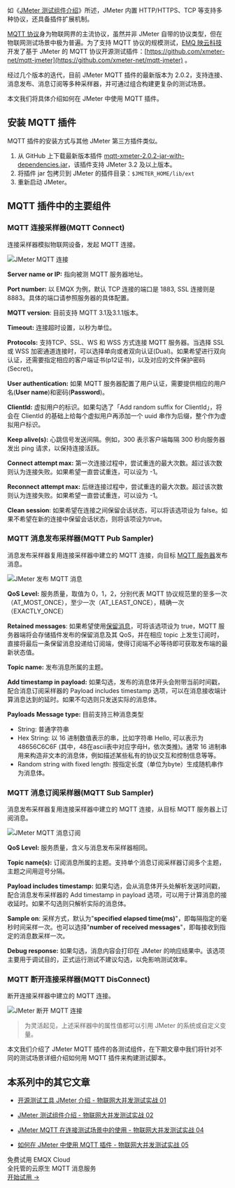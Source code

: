 如《[JMeter 测试组件介绍](https://www.emqx.com/zh/blog/introduction-to-jmeter-test-components)》所述，JMeter 内置 HTTP/HTTPS、TCP 等支持多种协议，还具备插件扩展机制。

[MQTT 协议](https://www.emqx.com/zh/mqtt-guide)身为物联网界的主流协议，虽然并非 JMeter 自带的协议类型，但在物联网测试场景中极为普遍。为了支持 MQTT 协议的规模测试，[EMQ 映云科技](https://www.emqx.com/zh/about)开发了基于 JMeter 的 MQTT 协议开源测试插件：[https://github.com/xmeter-net/mqtt-jmeter](https://github.com/xmeter-net/mqtt-jmeter) 。

经过几个版本的迭代，目前 JMeter MQTT 插件的最新版本为 2.0.2，支持连接、消息发布、消息订阅等多种采样器，并可通过组合构建更复杂的测试场景。

本文我们将具体介绍如何在 JMeter 中使用 MQTT 插件。

## 安装 MQTT 插件

MQTT 插件的安装方式与其他 JMeter 第三方插件类似。

1. 从 GitHub 上下载最新版本插件 [mqtt-xmeter-2.0.2-jar-with-dependencies.jar](https://github.com/xmeter-net/mqtt-jmeter/releases/download/v2.0.2/mqtt-xmeter-2.0.2-jar-with-dependencies.jar)，该插件支持 JMeter 3.2 及以上版本。
2. 将插件 jar 包拷贝到 JMeter 的插件目录：`$JMETER_HOME/lib/ext`
3. 重新启动 JMeter。

## MQTT 插件中的主要组件

### MQTT 连接采样器(MQTT Connect)

连接采样器模拟物联网设备，发起 MQTT 连接。

![JMeter MQTT 连接](https://assets.emqx.com/images/ebd5536794031cd01db488838013cc27.png)

**Server name or IP:** 指向被测 MQTT 服务器地址。

**Port number:** 以 EMQX 为例，默认 TCP 连接的端口是 1883, SSL 连接则是 8883。具体的端口请参照服务器的具体配置。

**MQTT version**: 目前支持 MQTT 3.1及3.1.1版本。

**Timeout:** 连接超时设置，以秒为单位。

**Protocols:** 支持TCP、SSL、WS 和 WSS 方式连接 MQTT 服务器。当选择 SSL 或 WSS 加密通道连接时，可以选择单向或者双向认证(Dual)。如果希望进行双向认证，还需要指定相应的客户端证书(p12证书)，以及对应的文件保护密码(Secret)。

**User authentication:** 如果 MQTT 服务器配置了用户认证，需要提供相应的用户名(**User name**)和密码(**Password**)。

**ClientId:** 虚拟用户的标识。如果勾选了「Add random suffix for ClientId」，将会在 ClientId 的基础上给每个虚拟用户再添加一个 uuid 串作为后缀，整个作为虚拟用户标识。

**Keep alive(s):** 心跳信号发送间隔。例如，300 表示客户端每隔 300 秒向服务器发出 ping 请求，以保持连接活跃。

**Connect attempt max:** 第一次连接过程中，尝试重连的最大次数。超过该次数则认为连接失败。如果希望一直尝试重连，可以设为 -1。

**Reconnect attempt max:** 后继连接过程中，尝试重连的最大次数。超过该次数则认为连接失败。如果希望一直尝试重连，可以设为 -1。

**Clean session**: 如果希望在连接之间保留会话状态，可以将该选项设为 false。如果不希望在新的连接中保留会话状态，则将该项设为true。

### MQTT 消息发布采样器(MQTT Pub Sampler)

消息发布采样器复用连接采样器中建立的 MQTT 连接，向目标 [MQTT 服务器](https://www.emqx.com/zh/mqtt/public-mqtt5-broker)发布消息。

![JMeter 发布 MQTT 消息](https://assets.emqx.com/images/71728f02bf2886a7ce5d1c15dbd66a2b.png)

**QoS Level:** 服务质量，取值为 0，1，2，分别代表 MQTT 协议规范里的至多一次（AT_MOST_ONCE），至少一次（AT_LEAST_ONCE），精确一次（EXACTLY_ONCE）

**Retained messages**: 如果希望使用[保留消息](https://www.emqx.com/zh/blog/message-retention-and-message-expiration-interval-of-emqx-mqtt5-broker)，可将该选项设为 true，MQTT 服务器端将会存储插件发布的保留消息及其 QoS，并在相应 topic 上发生订阅时，直接将最后一条保留消息投递给订阅端，使得订阅端不必等待即可获取发布端的最新状态值。

**Topic name:** 发布消息所属的主题。

**Add timestamp in payload:** 如果勾选，发布的消息体开头会附带当前时间戳，配合消息订阅采样器的 Payload includes timestamp 选项，可以在消息接收端计算消息达到的延时。如果不勾选则只发送实际的消息体。

**Payloads** **Message type:** 目前支持三种消息类型

- String: 普通字符串
- Hex String: 以 16 进制数值表示的串，比如字符串 Hello, 可以表示为 48656C6C6F (其中，48在ascii表中对应字母H，依次类推)。通常 16 进制串用来构造非文本的消息体，例如描述某些私有的协议交互和控制信息等等。
- Random string with fixed length: 按指定长度（单位为byte）生成随机串作为消息体。

### MQTT 消息订阅采样器(MQTT Sub Sampler)

消息发布采样器复用连接采样器中建立的 MQTT 连接，从目标 MQTT 服务器上订阅消息。

![JMeter MQTT 消息订阅](https://assets.emqx.com/images/d46ae48963d4690ecaaab85ec0f38e61.png)

**QoS Level:** 服务质量，含义与消息发布采样器相同。

**Topic name(s):** 订阅消息所属的主题。支持单个消息订阅采样器订阅多个主题，主题之间用逗号分隔。

**Payload includes timestamp:** 如果勾选，会从消息体开头处解析发送时间戳，配合消息发布采样器的 Add timestamp in payload 选项，可以用于计算消息的接收延时。如果不勾选则只解析实际的消息体。

**Sample on**: 采样方式，默认为"**specified elapsed time(ms)**"，即每隔指定的毫秒时间采样一次。也可以选择"**number of received messages**"，即每接收到指定的消息数采样一次。

**Debug response:** 如果勾选，消息内容会打印在 JMeter 的响应结果中。该选项主要用于调试目的，正式运行测试不建议勾选，以免影响测试效率。

### MQTT 断开连接采样器(MQTT DisConnect)

断开连接采样器中建立的 MQTT 连接。

![JMeter 断开 MQTT 连接](https://assets.emqx.com/images/9be500573f56629d38adab8e264bdbc2.png)

> 为灵活起见，上述采样器中的属性值都可以引用 JMeter 的系统或自定义变量。

本文我们介绍了 JMeter MQTT 插件的各测试组件，在下期文章中我们将针对不同的测试场景详细介绍如何用 MQTT 插件来构建测试脚本。

## 本系列中的其它文章

- [开源测试工具 JMeter 介绍 - 物联网大并发测试实战 01](https://www.emqx.com/zh/blog/introduction-to-the-open-source-testing-tool-jmeter)
 
- [JMeter 测试组件介绍 - 物联网大并发测试实战 02](https://www.emqx.com/zh/blog/introduction-to-jmeter-test-components)

- [JMeter MQTT 在连接测试场景中的使用 - 物联网大并发测试实战 04](https://www.emqx.com/zh/blog/test-mqtt-connection-with-jmeter)

- [如何在 JMeter 中使用 MQTT 插件 - 物联网大并发测试实战 05](https://www.emqx.com/zh/blog/the-use-of-jmeter-mqtt-in-subscription-and-publishing-test-scenarios)


<section class="promotion">
    <div>
        免费试用 EMQX Cloud
        <div class="is-size-14 is-text-normal has-text-weight-normal">全托管的云原生 MQTT 消息服务</div>
    </div>
    <a href="https://accounts-zh.emqx.com/signup?continue=https://cloud.emqx.com/console/deployments/0?oper=new" class="button is-gradient px-5">开始试用 →</a >
</section>
